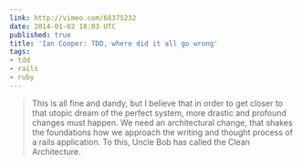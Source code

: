 ```yaml
---
link: http://vimeo.com/68375232
date: 2014-01-02 18:03 UTC
published: true
title: 'Ian Cooper: TDD, where did it all go wrong'
tags:
- tdd
- rails
- ruby
---
```


<blockquote>This is all fine and dandy, but I believe that in order to get closer to that utopic dream of the perfect system, more drastic and profound changes must happen. We need an architectural change, that shakes the foundations how we approach the writing and thought process of a rails application. To this, Uncle Bob has called the Clean Architecture.</blockquote>
